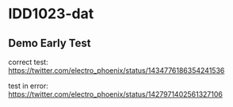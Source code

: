 
# IDD1023-dat 



## Demo Early Test 

correct test: https://twitter.com/electro_phoenix/status/1434776186354241536

test in error: https://twitter.com/electro_phoenix/status/1427971402561327106